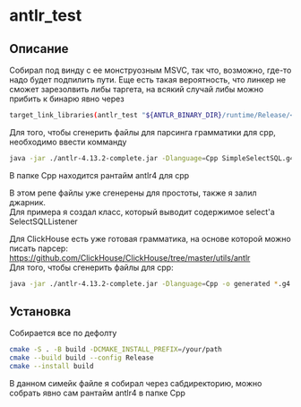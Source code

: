 # antlr_test

## Описание
Собирал под винду с ее монструозным MSVC, так что, возможно, где-то надо будет подпилить пути. Еще есть такая вероятность, что линкер не сможет зарезолвить либы таргета, на всякий случай либы можно прибить к бинарю явно через
```bash
target_link_libraries(antlr_test "${ANTLR_BINARY_DIR}/runtime/Release/<lib-name>")
```
Для того, чтобы сгенерить файлы для парсинга грамматики для cpp, необходимо ввести комманду
```bash
java -jar ./antlr-4.13.2-complete.jar -Dlanguage=Cpp SimpleSelectSQL.g4
```  
В папке Cpp находится рантайм antlr4 для cpp

В этом репе файлы уже сгенерены для простоты, также я залил джарник.  
Для примера я создал класс, который выводит содержимое select'a SelectSQLListener

Для ClickHouse есть уже готовая грамматика, на основе которой можно писать парсер: https://github.com/ClickHouse/ClickHouse/tree/master/utils/antlr  
Для того, чтобы сгенерить файлы для cpp:  
```bash
java -jar ./antlr-4.13.2-complete.jar -Dlanguage=Cpp -o generated *.g4
```

## Установка
Собирается все по дефолту
```bash
cmake -S . -B build -DCMAKE_INSTALL_PREFIX=/your/path
cmake --build build --config Release
cmake --install build
```

В данном симейк файле я собирал через сабдиректорию, можно собрать явно сам рантайм antlr4 в папке Cpp